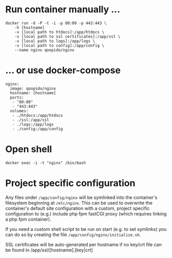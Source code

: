 # Run container manually ... #
```
docker run -d -P -t -i -p 80:80 -p 443:443 \
	-h [hostname]
	-v [local path to htdocs]:/app/htdocs \
	-v [local path to ssl certificates]:/app/ssl \
	-v [local path to logs]:/app/logs \
	-v [local path to config]:/app/config \
	--name nginx qoopido/nginx
```

# ... or use docker-compose #
```
nginx:
  image: qoopido/nginx
  hostname: [hostname]
  ports:
   - "80:80"
   - "443:443"
  volumes:
   - ./htdocs:/app/htdocs
   - ./ssl:/app/ssl
   - ./logs:/app/logs
   - ./config:/app/config
```

# Open shell #
```
docker exec -i -t "nginx" /bin/bash
```

# Project specific configuration #
Any files under ```/app/config/nginx``` will be symlinked into the container's filesystem beginning at ```/etc/nginx```. This can be used to overwrite the container's default site configuration with a custom, project specific configuration to (e.g.) include php fpm fastCGI proxy (which requires linking a php fpm container).

If you need a custom shell script to be run on start (e.g. to set symlinks) you can do so by creating the file ```/app/config/nginx/initialize.sh```.

SSL certificates will be auto-generated per hostname if no key/crt file can be found in /app/ssl/[hostname].[key|crt]